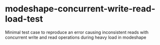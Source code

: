 # modeshape-concurrent-write-read-load-test
Minimal test case to reproduce an error causing inconsistent reads with concurrent write and read operations during heavy load in modeshape

